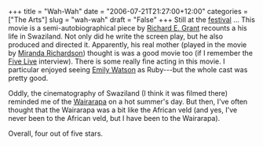 +++
title = "Wah-Wah"
date = "2006-07-21T21:27:00+12:00"
categories = ["The Arts"]
slug = "wah-wah"
draft = "False"
+++
Still at the [festival](https://www.nzff.telecom.co.nz) ...  This movie is a
semi-autobiographical piece by [Richard E.
Grant](https://www.imdb.com/name/nm0001290/) recounts a his life in Swaziland.
Not only did he write the screen play, but he also produced and directed it.
Apparently, his real mother (played in the movie by [Miranda
Richardson](https://www.imdb.com/name/nm0001669/)) thought is was a good movie
too (if I remember the [Five Live](https://www.bbc.co.uk/radio5/) interview).
There is some really fine acting in this movie. I particular enjoyed seeing
[Emily Watson](https://www.imdb.com/name/nm0001833/) as Ruby---but the whole
cast was pretty good.

Oddly, the cinematography of Swaziland (I think it was filmed
there) reminded me of the [Wairarapa](https://www.wairarapanz.com/) on a
hot summer's day. But then, I've often thought that the Wairarapa was
a bit like the African veld (and yes, I've never been to the African
veld, but I have been to the Wairarapa).

Overall, four out of five stars.

